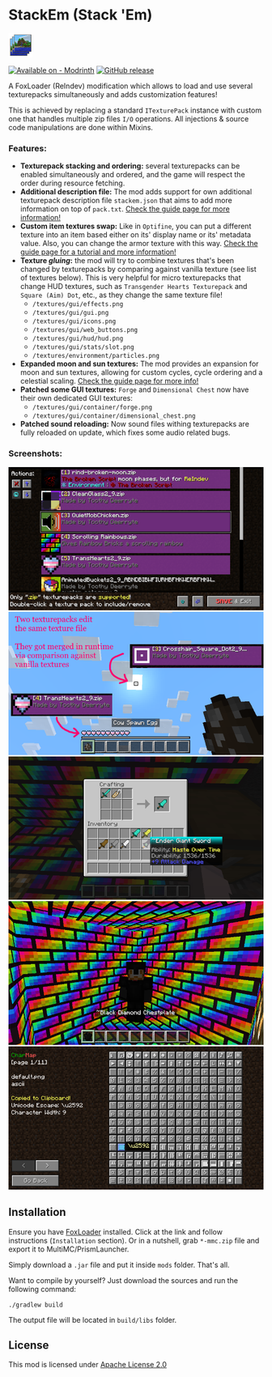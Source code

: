 # StackEm (Stack 'Em)

![Mod Logo](https://github.com/tracystacktrace/StackEm/raw/main/src/main/resources/assets/stackem/icon.png)

[![Available on - Modrinth](https://img.shields.io/badge/Available_on-Modrinth-4bab62?logo=modrinth&logoColor=white)](https://modrinth.com/mod/stack-em) [![GitHub release](https://img.shields.io/github/release/tracystacktrace/StackEm?include_prereleases=&sort=semver&color=success)](https://github.com/tracystacktrace/StackEm/releases/)

A FoxLoader (ReIndev) modification which allows to load and use several texturepacks simultaneously and adds customization features!

This is achieved by replacing a standard `ITexturePack` instance with custom one that handles multiple zip files `I/O` operations. All injections & source code manipulations are done within Mixins.

### Features:
- **Texturepack stacking and ordering:** several texturepacks can be enabled simultaneously and ordered, and the game will respect the order during resource fetching.
- **Additional description file:** The mod adds support for own additional texturepack description file `stackem.json` that aims to add more information on top of `pack.txt`. [Check the guide page for more information!](https://github.com/tracystacktrace/StackEm/tree/main/docs/Additional%20Description)
- **Custom item textures swap:** Like in `Optifine`, you can put a different texture into an item based either on its' display name or its' metadata value. Also, you can change the armor texture with this way. [Check the guide page for a tutorial and more information!](https://github.com/tracystacktrace/StackEm/blob/main/docs/Custom%20ItemStack%20Textures/README.md)
- **Texture _gluing_:** the mod will try to combine textures that's been changed by texturepacks by comparing against vanilla texture (see list of textures below). This is very helpful for micro texturepacks that change HUD textures, such as `Transgender Hearts Texturepack` and `Square (Aim) Dot`, etc., as they change the same texture file!
  - `/textures/gui/effects.png`
  - `/textures/gui/gui.png`
  - `/textures/gui/icons.png`
  - `/textures/gui/web_buttons.png`
  - `/textures/gui/hud/hud.png`
  - `/textures/gui/stats/slot.png`
  - `/textures/environment/particles.png`
- **Expanded moon and sun textures:** The mod provides an expansion for moon and sun textures, allowing for custom cycles, cycle ordering and a celestial scaling. [Check the guide page for more info!](https://github.com/tracystacktrace/StackEm/blob/main/docs/Expanded%20Moon%20Textures/README.md) 
- **Patched some GUI textures:** `Forge` and `Dimensional Chest` now have their own dedicated GUI textures:
  - `/textures/gui/container/forge.png`
  - `/textures/gui/container/dimensional_chest.png`
- **Patched sound reloading:** Now sound files withing texturepacks are fully reloaded on update, which fixes some audio related bugs.

### Screenshots:

![Texturepacks menu GUI](https://github.com/tracystacktrace/StackEm/raw/main/docs/showcase_1.png)
![Texture gluing system](https://github.com/tracystacktrace/StackEm/raw/main/docs/showcase_2.png)
![Custom texture swap](https://github.com/tracystacktrace/StackEm/raw/main/docs/showcase_4.png)
![Custom armor texture](https://github.com/tracystacktrace/StackEm/raw/main/docs/showcase_5.png)
![CharMap](https://github.com/tracystacktrace/StackEm/raw/main/docs/showcase_3.png)

## Installation

Ensure you have [FoxLoader](https://github.com/Fox2Code/FoxLoader) installed. Click at the link and follow instructions (`Installation` section). Or in a nutshell, grab `*-mmc.zip` file and export it to MultiMC/PrismLauncher.

Simply download a `.jar` file and put it inside `mods` folder. That's all.

Want to compile by yourself? Just download the sources and run the following command:
```shell
./gradlew build
```

The output file will be located in `build/libs` folder.

## License

This mod is licensed under [Apache License 2.0](https://github.com/tracystacktrace/StackEm/blob/main/LICENSE)
